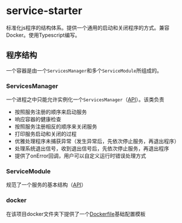# service-starter
标准化js程序的结构体系。提供一个通用的启动和关闭程序的方式。兼容Docker。使用Typescript编写。

## 程序结构
一个容器是由一个`ServicesManager`和多个`ServiceModule`所组成的。

### ServicesManager
一个进程之中只能允许实例化一个`ServicesManager`（[API](bin/common/BaseServicesManager.d.ts)）。该类负责
* 按照服务注册的顺序来启动服务
* 响应容器的健康检查
* 按照服务注册相反的顺序来关闭服务
* 打印服务启动和关闭的过程
* 优雅处理程序未捕获异常（发生异常后，先依次停止服务，再退出程序）
* 处理系统退出信号，收到退出信号后，先依次停止服务，再退出程序
* 提供了onError回调，用户可以自定义运行时错误处理方式

### ServiceModule
规范了一个服务的基本结构（[API](bin/common/BaseServiceModule.d.ts)）

### docker
在该项目docker文件夹下提供了一个[Dockerfile](src/Docker/demo.dockerfile)基础配置模板
